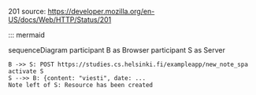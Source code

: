 201 source: https://developer.mozilla.org/en-US/docs/Web/HTTP/Status/201

::: mermaid

sequenceDiagram
    participant B as Browser
    participant S as Server

    B ->> S: POST https://studies.cs.helsinki.fi/exampleapp/new_note_spa
    activate S
    S -->> B: {content: "viesti", date: ...
    Note left of S: Resource has been created
